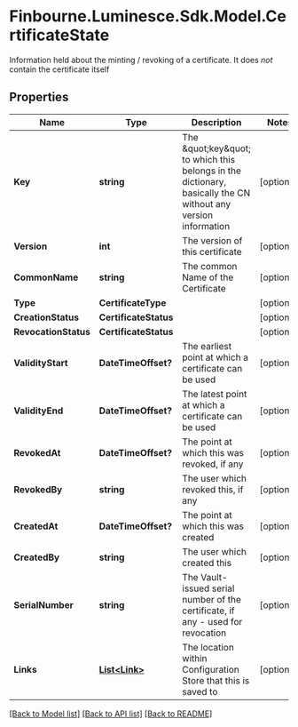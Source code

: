 # Finbourne.Luminesce.Sdk.Model.CertificateState
Information held about the minting / revoking of a certificate.  It does *not* contain the certificate itself

## Properties

Name | Type | Description | Notes
------------ | ------------- | ------------- | -------------
**Key** | **string** | The \&quot;key\&quot; to which this belongs in the dictionary,  basically the CN without any version information | [optional] 
**Version** | **int** | The version of this certificate | [optional] 
**CommonName** | **string** | The common Name of the Certificate | [optional] 
**Type** | **CertificateType** |  | [optional] 
**CreationStatus** | **CertificateStatus** |  | [optional] 
**RevocationStatus** | **CertificateStatus** |  | [optional] 
**ValidityStart** | **DateTimeOffset?** | The earliest point at which a certificate can be used | [optional] 
**ValidityEnd** | **DateTimeOffset?** | The latest point at which a certificate can be used | [optional] 
**RevokedAt** | **DateTimeOffset?** | The point at which this was revoked, if any | [optional] 
**RevokedBy** | **string** | The user which revoked this, if any | [optional] 
**CreatedAt** | **DateTimeOffset?** | The point at which this was created | [optional] 
**CreatedBy** | **string** | The user which created this | [optional] 
**SerialNumber** | **string** | The Vault-issued serial number of the certificate, if any - used for revocation | [optional] 
**Links** | [**List&lt;Link&gt;**](Link.md) | The location within Configuration Store that this is saved to | [optional] 

[[Back to Model list]](../README.md#documentation-for-models) [[Back to API list]](../README.md#documentation-for-api-endpoints) [[Back to README]](../README.md)

